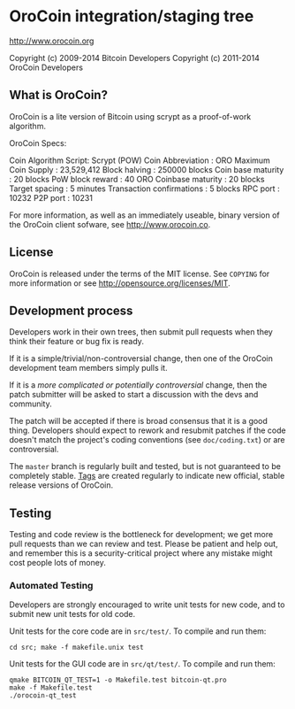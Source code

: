 OroCoin integration/staging tree
================================

http://www.orocoin.org

Copyright (c) 2009-2014 Bitcoin Developers
Copyright (c) 2011-2014 OroCoin Developers

What is OroCoin?
----------------

OroCoin is a lite version of Bitcoin using scrypt as a proof-of-work algorithm.
 
OroCoin Specs:

Coin Algorithm Script: Scrypt (POW)
Coin Abbreviation : ORO
Maximum Coin Supply : 23,529,412
Block halving : 250000 blocks
Coin base maturity : 20 blocks
PoW block reward : 40 ORO
Coinbase maturity : 20 blocks
Target spacing : 5 minutes
Transaction confirmations : 5 blocks
RPC port : 10232
P2P port : 10231
 
For more information, as well as an immediately useable, binary version of the OroCoin client sofware, see http://www.orocoin.co.

License
-------

OroCoin is released under the terms of the MIT license. See `COPYING` for more
information or see http://opensource.org/licenses/MIT.

Development process
-------------------

Developers work in their own trees, then submit pull requests when they think
their feature or bug fix is ready.

If it is a simple/trivial/non-controversial change, then one of the OroCoin
development team members simply pulls it.

If it is a *more complicated or potentially controversial* change, then the patch
submitter will be asked to start a discussion with the devs and community.

The patch will be accepted if there is broad consensus that it is a good thing.
Developers should expect to rework and resubmit patches if the code doesn't
match the project's coding conventions (see `doc/coding.txt`) or are
controversial.

The `master` branch is regularly built and tested, but is not guaranteed to be
completely stable. [Tags](https://github.com/orocoin-project/orocoin/tags) are created
regularly to indicate new official, stable release versions of OroCoin.

Testing
-------

Testing and code review is the bottleneck for development; we get more pull
requests than we can review and test. Please be patient and help out, and
remember this is a security-critical project where any mistake might cost people
lots of money.

### Automated Testing

Developers are strongly encouraged to write unit tests for new code, and to
submit new unit tests for old code.

Unit tests for the core code are in `src/test/`. To compile and run them:

    cd src; make -f makefile.unix test

Unit tests for the GUI code are in `src/qt/test/`. To compile and run them:

    qmake BITCOIN_QT_TEST=1 -o Makefile.test bitcoin-qt.pro
    make -f Makefile.test
    ./orocoin-qt_test

